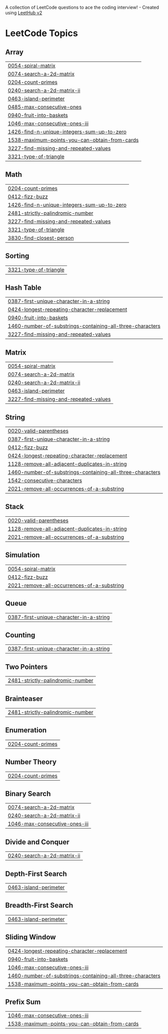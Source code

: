 A collection of LeetCode questions to ace the coding interview! - Created using [LeetHub v2](https://github.com/arunbhardwaj/LeetHub-2.0)
<!---LeetCode Topics Start-->
# LeetCode Topics
## Array
|  |
| ------- |
| [0054-spiral-matrix](https://github.com/Ratan1394/leetcode/tree/master/0054-spiral-matrix) |
| [0074-search-a-2d-matrix](https://github.com/Ratan1394/leetcode/tree/master/0074-search-a-2d-matrix) |
| [0204-count-primes](https://github.com/Ratan1394/leetcode/tree/master/0204-count-primes) |
| [0240-search-a-2d-matrix-ii](https://github.com/Ratan1394/leetcode/tree/master/0240-search-a-2d-matrix-ii) |
| [0463-island-perimeter](https://github.com/Ratan1394/leetcode/tree/master/0463-island-perimeter) |
| [0485-max-consecutive-ones](https://github.com/Ratan1394/leetcode/tree/master/0485-max-consecutive-ones) |
| [0940-fruit-into-baskets](https://github.com/Ratan1394/leetcode/tree/master/0940-fruit-into-baskets) |
| [1046-max-consecutive-ones-iii](https://github.com/Ratan1394/leetcode/tree/master/1046-max-consecutive-ones-iii) |
| [1426-find-n-unique-integers-sum-up-to-zero](https://github.com/Ratan1394/leetcode/tree/master/1426-find-n-unique-integers-sum-up-to-zero) |
| [1538-maximum-points-you-can-obtain-from-cards](https://github.com/Ratan1394/leetcode/tree/master/1538-maximum-points-you-can-obtain-from-cards) |
| [3227-find-missing-and-repeated-values](https://github.com/Ratan1394/leetcode/tree/master/3227-find-missing-and-repeated-values) |
| [3321-type-of-triangle](https://github.com/Ratan1394/leetcode/tree/master/3321-type-of-triangle) |
## Math
|  |
| ------- |
| [0204-count-primes](https://github.com/Ratan1394/leetcode/tree/master/0204-count-primes) |
| [0412-fizz-buzz](https://github.com/Ratan1394/leetcode/tree/master/0412-fizz-buzz) |
| [1426-find-n-unique-integers-sum-up-to-zero](https://github.com/Ratan1394/leetcode/tree/master/1426-find-n-unique-integers-sum-up-to-zero) |
| [2481-strictly-palindromic-number](https://github.com/Ratan1394/leetcode/tree/master/2481-strictly-palindromic-number) |
| [3227-find-missing-and-repeated-values](https://github.com/Ratan1394/leetcode/tree/master/3227-find-missing-and-repeated-values) |
| [3321-type-of-triangle](https://github.com/Ratan1394/leetcode/tree/master/3321-type-of-triangle) |
| [3830-find-closest-person](https://github.com/Ratan1394/leetcode/tree/master/3830-find-closest-person) |
## Sorting
|  |
| ------- |
| [3321-type-of-triangle](https://github.com/Ratan1394/leetcode/tree/master/3321-type-of-triangle) |
## Hash Table
|  |
| ------- |
| [0387-first-unique-character-in-a-string](https://github.com/Ratan1394/leetcode/tree/master/0387-first-unique-character-in-a-string) |
| [0424-longest-repeating-character-replacement](https://github.com/Ratan1394/leetcode/tree/master/0424-longest-repeating-character-replacement) |
| [0940-fruit-into-baskets](https://github.com/Ratan1394/leetcode/tree/master/0940-fruit-into-baskets) |
| [1460-number-of-substrings-containing-all-three-characters](https://github.com/Ratan1394/leetcode/tree/master/1460-number-of-substrings-containing-all-three-characters) |
| [3227-find-missing-and-repeated-values](https://github.com/Ratan1394/leetcode/tree/master/3227-find-missing-and-repeated-values) |
## Matrix
|  |
| ------- |
| [0054-spiral-matrix](https://github.com/Ratan1394/leetcode/tree/master/0054-spiral-matrix) |
| [0074-search-a-2d-matrix](https://github.com/Ratan1394/leetcode/tree/master/0074-search-a-2d-matrix) |
| [0240-search-a-2d-matrix-ii](https://github.com/Ratan1394/leetcode/tree/master/0240-search-a-2d-matrix-ii) |
| [0463-island-perimeter](https://github.com/Ratan1394/leetcode/tree/master/0463-island-perimeter) |
| [3227-find-missing-and-repeated-values](https://github.com/Ratan1394/leetcode/tree/master/3227-find-missing-and-repeated-values) |
## String
|  |
| ------- |
| [0020-valid-parentheses](https://github.com/Ratan1394/leetcode/tree/master/0020-valid-parentheses) |
| [0387-first-unique-character-in-a-string](https://github.com/Ratan1394/leetcode/tree/master/0387-first-unique-character-in-a-string) |
| [0412-fizz-buzz](https://github.com/Ratan1394/leetcode/tree/master/0412-fizz-buzz) |
| [0424-longest-repeating-character-replacement](https://github.com/Ratan1394/leetcode/tree/master/0424-longest-repeating-character-replacement) |
| [1128-remove-all-adjacent-duplicates-in-string](https://github.com/Ratan1394/leetcode/tree/master/1128-remove-all-adjacent-duplicates-in-string) |
| [1460-number-of-substrings-containing-all-three-characters](https://github.com/Ratan1394/leetcode/tree/master/1460-number-of-substrings-containing-all-three-characters) |
| [1542-consecutive-characters](https://github.com/Ratan1394/leetcode/tree/master/1542-consecutive-characters) |
| [2021-remove-all-occurrences-of-a-substring](https://github.com/Ratan1394/leetcode/tree/master/2021-remove-all-occurrences-of-a-substring) |
## Stack
|  |
| ------- |
| [0020-valid-parentheses](https://github.com/Ratan1394/leetcode/tree/master/0020-valid-parentheses) |
| [1128-remove-all-adjacent-duplicates-in-string](https://github.com/Ratan1394/leetcode/tree/master/1128-remove-all-adjacent-duplicates-in-string) |
| [2021-remove-all-occurrences-of-a-substring](https://github.com/Ratan1394/leetcode/tree/master/2021-remove-all-occurrences-of-a-substring) |
## Simulation
|  |
| ------- |
| [0054-spiral-matrix](https://github.com/Ratan1394/leetcode/tree/master/0054-spiral-matrix) |
| [0412-fizz-buzz](https://github.com/Ratan1394/leetcode/tree/master/0412-fizz-buzz) |
| [2021-remove-all-occurrences-of-a-substring](https://github.com/Ratan1394/leetcode/tree/master/2021-remove-all-occurrences-of-a-substring) |
## Queue
|  |
| ------- |
| [0387-first-unique-character-in-a-string](https://github.com/Ratan1394/leetcode/tree/master/0387-first-unique-character-in-a-string) |
## Counting
|  |
| ------- |
| [0387-first-unique-character-in-a-string](https://github.com/Ratan1394/leetcode/tree/master/0387-first-unique-character-in-a-string) |
## Two Pointers
|  |
| ------- |
| [2481-strictly-palindromic-number](https://github.com/Ratan1394/leetcode/tree/master/2481-strictly-palindromic-number) |
## Brainteaser
|  |
| ------- |
| [2481-strictly-palindromic-number](https://github.com/Ratan1394/leetcode/tree/master/2481-strictly-palindromic-number) |
## Enumeration
|  |
| ------- |
| [0204-count-primes](https://github.com/Ratan1394/leetcode/tree/master/0204-count-primes) |
## Number Theory
|  |
| ------- |
| [0204-count-primes](https://github.com/Ratan1394/leetcode/tree/master/0204-count-primes) |
## Binary Search
|  |
| ------- |
| [0074-search-a-2d-matrix](https://github.com/Ratan1394/leetcode/tree/master/0074-search-a-2d-matrix) |
| [0240-search-a-2d-matrix-ii](https://github.com/Ratan1394/leetcode/tree/master/0240-search-a-2d-matrix-ii) |
| [1046-max-consecutive-ones-iii](https://github.com/Ratan1394/leetcode/tree/master/1046-max-consecutive-ones-iii) |
## Divide and Conquer
|  |
| ------- |
| [0240-search-a-2d-matrix-ii](https://github.com/Ratan1394/leetcode/tree/master/0240-search-a-2d-matrix-ii) |
## Depth-First Search
|  |
| ------- |
| [0463-island-perimeter](https://github.com/Ratan1394/leetcode/tree/master/0463-island-perimeter) |
## Breadth-First Search
|  |
| ------- |
| [0463-island-perimeter](https://github.com/Ratan1394/leetcode/tree/master/0463-island-perimeter) |
## Sliding Window
|  |
| ------- |
| [0424-longest-repeating-character-replacement](https://github.com/Ratan1394/leetcode/tree/master/0424-longest-repeating-character-replacement) |
| [0940-fruit-into-baskets](https://github.com/Ratan1394/leetcode/tree/master/0940-fruit-into-baskets) |
| [1046-max-consecutive-ones-iii](https://github.com/Ratan1394/leetcode/tree/master/1046-max-consecutive-ones-iii) |
| [1460-number-of-substrings-containing-all-three-characters](https://github.com/Ratan1394/leetcode/tree/master/1460-number-of-substrings-containing-all-three-characters) |
| [1538-maximum-points-you-can-obtain-from-cards](https://github.com/Ratan1394/leetcode/tree/master/1538-maximum-points-you-can-obtain-from-cards) |
## Prefix Sum
|  |
| ------- |
| [1046-max-consecutive-ones-iii](https://github.com/Ratan1394/leetcode/tree/master/1046-max-consecutive-ones-iii) |
| [1538-maximum-points-you-can-obtain-from-cards](https://github.com/Ratan1394/leetcode/tree/master/1538-maximum-points-you-can-obtain-from-cards) |
<!---LeetCode Topics End-->